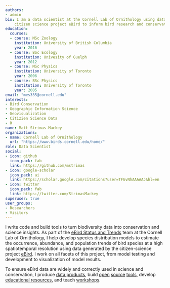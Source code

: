 ```yaml
---
authors:
- admin
bio: I am a data scientist at the Cornell Lab of Ornithology using data from the
    citizen science project eBird to inform bird research and conservation.
education:
  courses:
  - course: MSc Zoology
    institution: University of British Columbia
    year: 2016
  - course: BSc Ecology
    institution: Univesity of Guelph
    year: 2012
  - course: MSc Physics
    institution: University of Toronto
    year: 2006
  - course: BSc Physics
    institution: University of Toronto
    year: 2005
email: "mes335@cornell.edu"
interests:
- Bird Conservation
- Geographic Information Science
- Geovisualization
- Citizien Science Data
- R
name: Matt Strimas-Mackey
organizations:
- name: Cornell Lab of Ornithology
  url: "https://www.birds.cornell.edu/home/"
role: Data Scientist
social:
- icon: github
  icon_pack: fab
  link: https://github.com/mstrimas
- icon: google-scholar
  icon_pack: ai
  link: https://scholar.google.com/citations?user=TFGvNhAAAAAJ&hl=en
- icon: twitter
  icon_pack: fab
  link: https://twitter.com/StrimasMackey
superuser: true
user_groups:
- Researchers
- Visitors
---
```


I write code and build tools to turn biodiversity data into conservation and science insights. As part of the [eBird Status and Trends](https://ebird.org/science) team at the Cornell Lab of Ornithology, I help develop species distribution models to estimate the occurrence, abundance, and population trends of bird species at a high spatiotemporal resolution using data generated by the citizen-science project [eBird](https://ebird.org/). I work on all facets of this project, from model testing and development to visualization of model results.

 To ensure eBird data are widely and correctly used in science and conservation, I produce [data products](https://ebird.org/science/status-and-trends/download-data), build [open](https://cornelllabofornithology.github.io/auk/) [source](https://cornelllabofornithology.github.io/ebirdst/) [tools](https://prioritizr.net/), develop [educational resources](https://cornelllabofornithology.github.io/ebird-best-practices/), and teach [workshops](http://strimas.com/ebp-workshop/). 